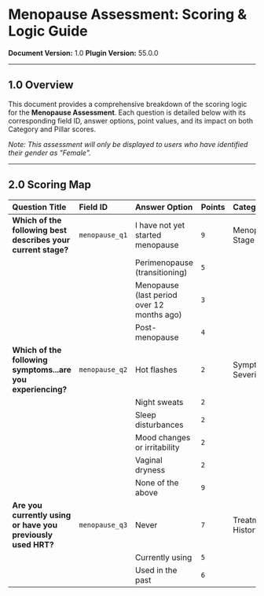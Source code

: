 # Menopause Assessment: Scoring & Logic Guide

**Document Version:** 1.0
**Plugin Version:** 55.0.0

---

## 1.0 Overview

This document provides a comprehensive breakdown of the scoring logic for the **Menopause Assessment**. Each question is detailed below with its corresponding field ID, answer options, point values, and its impact on both Category and Pillar scores.

*Note: This assessment will only be displayed to users who have identified their gender as "Female".*

---

## 2.0 Scoring Map

| Question Title | Field ID | Answer Option | Points | Category | Pillar |
| :--- | :--- | :--- | :--- | :--- | :--- |
| **Which of the following best describes your current stage?** | `menopause_q1` | I have not yet started menopause | `9` | Menopause Stage | Body |
| | | Perimenopause (transitioning) | `5` | | |
| | | Menopause (last period over 12 months ago) | `3` | | |
| | | Post-menopause | `4` | | |
| **Which of the following symptoms...are you experiencing?** | `menopause_q2` | Hot flashes | `2` | Symptom Severity | Body |
| | | Night sweats | `2` | | |
| | | Sleep disturbances | `2` | | |
| | | Mood changes or irritability | `2` | | |
| | | Vaginal dryness | `2` | | |
| | | None of the above | `9` | | |
| **Are you currently using or have you previously used HRT?** | `menopause_q3` | Never | `7` | Treatment History | Lifestyle |
| | | Currently using | `5` | | |
| | | Used in the past | `6` | | | 